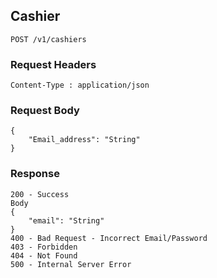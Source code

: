 ## Cashier
<!-- Test change -->
```
POST /v1/cashiers
```
### Request Headers
```
Content-Type : application/json
```
### Request Body
```
{
    "Email_address": "String"
}
```
<!-- Notification message from client side -->
### Response
```
200 - Success
Body
{
    "email": "String"
}
400 - Bad Request - Incorrect Email/Password
403 - Forbidden
404 - Not Found
500 - Internal Server Error
```
